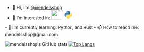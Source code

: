 - 👋 Hi, I’m  <a href="https://github.com/mendelsshop/">@mendelsshop</a>
- 👀 I’m interested in: <a href="https://rust-lang.org" target="_blank"> <img src="https://rustacean.net/assets/rustacean-flat-happy.png" width="35" height="30"/></a> <a href="https://www.python.org" target="_blank">
    <img src="https://raw.githubusercontent.com/devicons/devicon/master/icons/python/python-original.svg" width="30" height="30"/>
</a>
- 🌱 I’m currently learning: Python, and Rust
- 📫 How to reach me: mendelsshop@gmail.com

![mendelsshop's GitHub stats](https://github-readme-stats.vercel.app/api?username=mendelsshop&show_icons=true&theme=dark)
[![Top Langs](https://github-readme-stats.vercel.app/api/top-langs/?username=mendelsshop&exclude_repo=github-readme-stats,mendelsshop.github.io&theme=dark)](https://github.com/mendelsshop/github-readme-stats)
<!---
mendelsshop/mendelsshop is a ✨ special ✨ repository because its `README.md` (this file) appears on your GitHub profile.
You can click the Preview link to take a look at your changes.
--->
